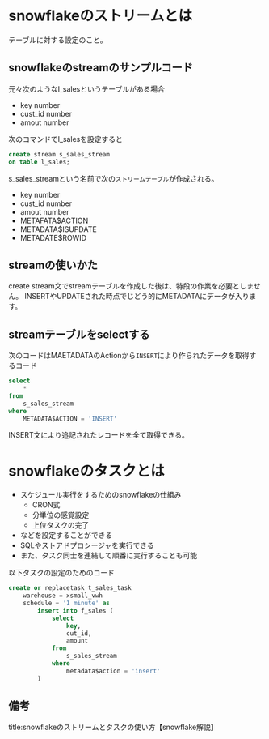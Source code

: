 





# snowflakeのストリームとは

テーブルに対する設定のこと。

## snowflakeのstreamのサンプルコード

元々次のようなl_salesというテーブルがある場合

- key     number
- cust_id number
- amout   number

次のコマンドでl_salesを設定すると

```sql
create stream s_sales_stream
on table l_sales;
```

s_sales_streamという名前で次の`ストリームテーブル`が作成される。

- key     number
- cust_id number
- amout   number
- METAFATA$ACTION
- METADATA$ISUPDATE
- METADATE$ROWID


## streamの使いかた

create stream文でstreamテーブルを作成した後は、特段の作業を必要としません。
INSERTやUPDATEされた時点でじどう的にMETADATAにデータが入ります。

## streamテーブルをselectする

次のコードはMAETADATAのActionから`INSERT`により作られたデータを取得するコード

```sql
select
    *
from
    s_sales_stream
where
    METADATA$ACTION = 'INSERT'
```

INSERT文により追記されたレコードを全て取得できる。









# snowflakeのタスクとは

- スケジュール実行をするためのsnowflakeの仕組み
  - CRON式
  - 分単位の感覚設定
  - 上位タスクの完了
- などを設定することができる
- SQLやストアドプロシージャを実行できる
- また、タスク同士を連結して順番に実行することも可能

以下タスクの設定のためのコード

```sql
create or replacetask t_sales_task
    warehouse = xsmall_vwh
    schedule = '1 minute' as
        insert into f_sales (
            select
                key,
                cut_id,
                amount
            from
                s_sales_stream
            where
                metadata$action = 'insert'
        )
```


## 備考

title:snowflakeのストリームとタスクの使い方【snowflake解説】




